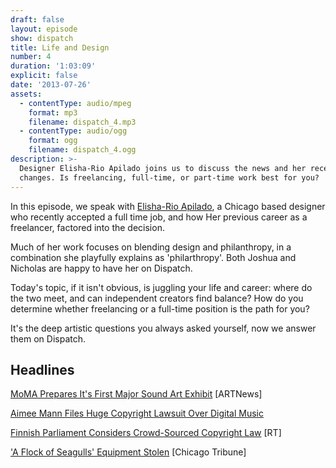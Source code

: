 ```yaml
---
draft: false
layout: episode
show: dispatch
title: Life and Design
number: 4
duration: '1:03:09'
explicit: false
date: '2013-07-26'
assets:
  - contentType: audio/mpeg
    format: mp3
    filename: dispatch_4.mp3
  - contentType: audio/ogg
    format: ogg
    filename: dispatch_4.ogg
description: >-
  Designer Elisha-Rio Apilado joins us to discuss the news and her recent career
  changes. Is freelancing, full-time, or part-time work best for you?
---
```

In this episode, we speak with [Elisha-Rio Apilado](http://erioapilado.com), a Chicago based designer who recently accepted a full time job, and how Her previous career as a freelancer, factored into the decision.

Much of her work focuses on blending design and philanthropy, in a combination she playfully explains as 'philarthropy'. Both Joshua and Nicholas are happy to have her on Dispatch.

Today's topic, if it isn't obvious, is juggling your life and career: where do the two meet, and can independent creators find balance? How do you determine whether freelancing or a full-time position is the path for you?

It's the deep artistic questions you always asked yourself, now we answer them on Dispatch.

## Headlines

[MoMA Prepares It's First Major Sound Art Exhibit](http://www.artnews.com/2013/07/23/listen-to-your-moma) [ARTNews]

[Aimee Mann Files Huge Copyright Lawsuit Over Digital Music](http://www.hollywoodreporter.com/thr-esq/aimee-mann-files-huge-copyright-590747)

[Finnish Parliament Considers Crowd-Sourced Copyright Law](http://rt.com/news/copyright-finland-parliament-law-481) [RT]

['A Flock of Seagulls' Equipment Stolen](http://www.chicagotribune.com/news/la-me-ln-flock-of-seagulls-theft-20130723,0,5225671.story) [Chicago Tribune]